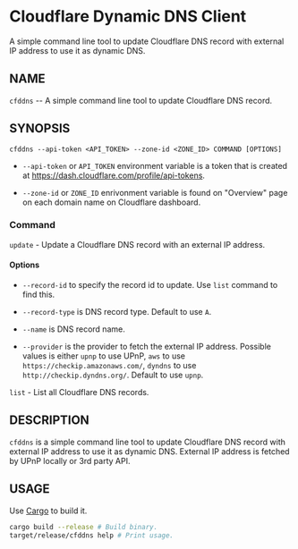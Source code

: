 Cloudflare Dynamic DNS Client
=============================

A simple command line tool to update Cloudflare DNS record with
external IP address to use it as dynamic DNS.

NAME
----

`cfddns` -- A simple command line tool to update Cloudflare DNS record.

SYNOPSIS
--------

```
cfddns --api-token <API_TOKEN> --zone-id <ZONE_ID> COMMAND [OPTIONS]
```

- `--api-token` or `API_TOKEN` environment variable is a token that is
  created at <https://dash.cloudflare.com/profile/api-tokens>.

- `--zone-id` or `ZONE_ID` enrivonment variable is found on "Overview"
  page on each domain name on Cloudflare dashboard.

### Command

`update` - Update a Cloudflare DNS record with an external IP address.

#### Options

- `--record-id` to specify the record id to update. Use `list` command
  to find this.

- `--record-type` is DNS record type. Default to use `A`.

- `--name` is DNS record name.

- `--provider` is the provider to fetch the external IP address.
  Possible values is either
  `upnp` to use UPnP, `aws` to use `https://checkip.amazonaws.com/`,
  `dyndns` to use `http://checkip.dyndns.org/`.
  Default to use `upnp`.

`list` - List all Cloudflare DNS records.

DESCRIPTION
-----------

`cfddns` is a simple command line tool to update Cloudflare DNS record
with external IP address to use it as dynamic DNS.
External IP address is fetched by UPnP locally or 3rd party API.


USAGE
-----

Use [Cargo](https://www.rust-lang.org/) to build it.

```bash
cargo build --release # Build binary.
target/release/cfddns help # Print usage.
```
